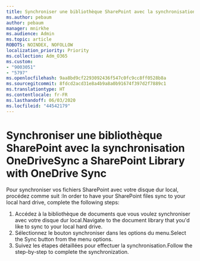 ```yaml
---
title: Synchroniser une bibliothèque SharePoint avec la synchronisation OneDrive
ms.author: pebaum
author: pebaum
manager: mnirkhe
ms.audience: Admin
ms.topic: article
ROBOTS: NOINDEX, NOFOLLOW
localization_priority: Priority
ms.collection: Adm_O365
ms.custom:
- "9003051"
- "5797"
ms.openlocfilehash: 9aa8bd9cf2293092436f547c0fc9cc8ff0528b8a
ms.sourcegitcommit: 8fdcd2acd31e8a4b9a8a0b91674f397d2f7889c1
ms.translationtype: HT
ms.contentlocale: fr-FR
ms.lasthandoff: 06/03/2020
ms.locfileid: "44542179"
---
```

# <a name="sync-a-sharepoint-library-with-onedrive-sync"></a><span data-ttu-id="e2f90-102">Synchroniser une bibliothèque SharePoint avec la synchronisation OneDrive</span><span class="sxs-lookup"><span data-stu-id="e2f90-102">Sync a SharePoint Library with OneDrive Sync</span></span>

<span data-ttu-id="e2f90-103">Pour synchroniser vos fichiers SharePoint avec votre disque dur local, procédez comme suit :</span><span class="sxs-lookup"><span data-stu-id="e2f90-103">In order to have your SharePoint files sync to your local hard drive, complete the following steps:</span></span>

1. <span data-ttu-id="e2f90-104">Accédez à la bibliothèque de documents que vous voulez synchroniser avec votre disque dur local.</span><span class="sxs-lookup"><span data-stu-id="e2f90-104">Navigate to the document library that you'd like to sync to your local hard drive.</span></span>
2. <span data-ttu-id="e2f90-105">Sélectionnez le bouton synchroniser dans les options du menu.</span><span class="sxs-lookup"><span data-stu-id="e2f90-105">Select the Sync button from the menu options.</span></span>
3. <span data-ttu-id="e2f90-106">Suivez les étapes détaillées pour effectuer la synchronisation.</span><span class="sxs-lookup"><span data-stu-id="e2f90-106">Follow the step-by-step to complete the synchronization.</span></span>